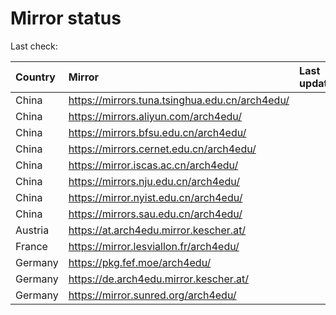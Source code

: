 <script src="./time.js"></script>
# Mirror status
Last check: <script type="text/javascript">localize(1721298068.2190666);</script>

|Country|Mirror|Last update|
|:------|:-----|:----------|
|China|https://mirrors.tuna.tsinghua.edu.cn/arch4edu/|<script type="text/javascript">localize(1721284507);</script>|
|China|https://mirrors.aliyun.com/arch4edu/|<script type="text/javascript">localize(1721241925);</script>|
|China|https://mirrors.bfsu.edu.cn/arch4edu/|<script type="text/javascript">localize(1721241925);</script>|
|China|https://mirrors.cernet.edu.cn/arch4edu/|<script type="text/javascript">localize(1721284507);</script>|
|China|https://mirror.iscas.ac.cn/arch4edu/|<script type="text/javascript">localize(1721284507);</script>|
|China|https://mirrors.nju.edu.cn/arch4edu/|<script type="text/javascript">localize(1721241925);</script>|
|China|https://mirror.nyist.edu.cn/arch4edu/|<script type="text/javascript">localize(1721241925);</script>|
|China|https://mirrors.sau.edu.cn/arch4edu/|<script type="text/javascript">localize(1721241925);</script>|
|Austria|https://at.arch4edu.mirror.kescher.at/|<script type="text/javascript">localize(1721284507);</script>|
|France|https://mirror.lesviallon.fr/arch4edu/|<script type="text/javascript">localize(1721241925);</script>|
|Germany|https://pkg.fef.moe/arch4edu/|<script type="text/javascript">localize(1721284507);</script>|
|Germany|https://de.arch4edu.mirror.kescher.at/|<script type="text/javascript">localize(1721284507);</script>|
|Germany|https://mirror.sunred.org/arch4edu/|<script type="text/javascript">localize(1721284507);</script>|

<script src="./tablefilter/tablefilter.js"></script>
<script src="./table.js"></script>